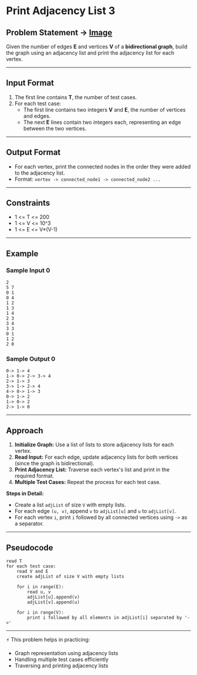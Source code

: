 # Print Adjacency List 3

## Problem Statement -> [Image](https://s3.amazonaws.com/hr-assets/0/1722058293-7b9229db18-hc.png)
Given the number of edges **E** and vertices **V** of a **bidirectional graph**, build the graph using an adjacency list and print the adjacency list for each vertex.

---

## Input Format
1. The first line contains **T**, the number of test cases.
2. For each test case:
   - The first line contains two integers **V** and **E**, the number of vertices and edges.
   - The next **E** lines contain two integers each, representing an edge between the two vertices.

---

## Output Format
- For each vertex, print the connected nodes in the order they were added to the adjacency list.  
- Format: `vertex -> connected_node1 -> connected_node2 ...`

---

## Constraints
- 1 <= T <= 200  
- 1 <= V <= 10^3  
- 1 <= E <= V*(V-1)  

---

## Example

### Sample Input 0
```
2
5 7
0 1
0 4
1 2
1 3
1 4
2 3
3 4
3 3
0 1
1 2
2 0
```

### Sample Output 0
```
0-> 1-> 4
1-> 0-> 2-> 3-> 4
2-> 1-> 3
3-> 1-> 2-> 4
4-> 0-> 1-> 3
0-> 1-> 2
1-> 0-> 2
2-> 1-> 0
```

---

## Approach
1. **Initialize Graph:** Use a list of lists to store adjacency lists for each vertex.
2. **Read Input:** For each edge, update adjacency lists for both vertices (since the graph is bidirectional).
3. **Print Adjacency List:** Traverse each vertex's list and print in the required format.
4. **Multiple Test Cases:** Repeat the process for each test case.

**Steps in Detail:**  
- Create a list `adjList` of size `V` with empty lists.  
- For each edge `(u, v)`, append `v` to `adjList[u]` and `u` to `adjList[v]`.  
- For each vertex `i`, print `i` followed by all connected vertices using `->` as a separator.  

---

## Pseudocode
```
read T
for each test case:
    read V and E
    create adjList of size V with empty lists

    for i in range(E):
        read u, v
        adjList[u].append(v)
        adjList[v].append(u)

    for i in range(V):
        print i followed by all elements in adjList[i] separated by '->'
```

---

⚡ This problem helps in practicing:
- Graph representation using adjacency lists
- Handling multiple test cases efficiently
- Traversing and printing adjacency lists
